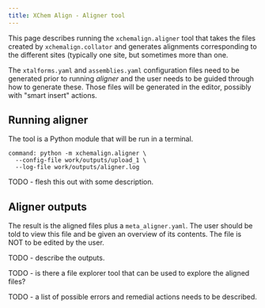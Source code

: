 ```yaml
---
title: XChem Align - Aligner tool
---
```


This page describes running the `xchemalign.aligner` tool that takes the files created by `xchemalign.collator`
and generates alignments corresponding to the different sites (typically one site, but sometimes more than one.

The `xtalforms.yaml` and `assemblies.yaml` configuration files need to be generated prior to running *aligner*
and the user needs to be guided through how to generate these. Those files will be generated in the editor,
possibly with "smart insert" actions.

## Running aligner

The tool is a Python module that will be run in a terminal.

```terminal:execute
command: python -m xchemalign.aligner \
  --config-file work/outputs/upload_1 \
  --log-file work/outputs/aligner.log
```

TODO - flesh this out with some description.

## Aligner outputs

The result is the aligned files plus a `meta_aligner.yaml`.
The user should be told to view this file and be given an overview of its contents.
The file is NOT to be edited by the user.

TODO - describe the outputs.

TODO - is there a file explorer tool that can be used to explore the aligned files?

TODO - a list of possible errors and remedial actions needs to be described.
